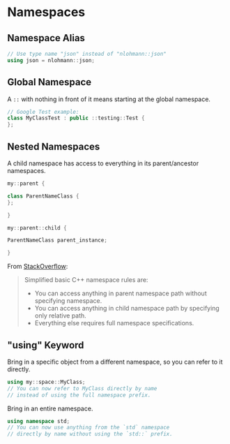 # Namespaces

## Namespace Alias

```cpp
// Use type name "json" instead of "nlohmann::json"
using json = nlohmann::json;
```

## Global Namespace

A `::` with nothing in front of it means starting at the global namespace.

```cpp
// Google Test example:
class MyClassTest : public ::testing::Test {
};
```

## Nested Namespaces

A child namespace has access to everything in its parent/ancestor namespaces.

```cpp
my::parent {

class ParentNameClass {
};

}

my::parent::child {

ParentNameClass parent_instance;

}
```

From [StackOverflow](https://stackoverflow.com/a/42152196):

> Simplified basic C++ namespace rules are:
>
> * You can access anything in parent namespace path without specifying namespace.
> * You can access anything in child namespace path by specifying only relative path.
> * Everything else requires full namespace specifications.

## "using" Keyword

Bring in a specific object from a different namespace, so you can refer to it directly.

```cpp
using my::space::MyClass;
// You can now refer to MyClass directly by name
// instead of using the full namespace prefix.
```

Bring in an entire namespace.

```cpp
using namespace std;
// You can now use anything from the `std` namespace
// directly by name without using the `std::` prefix.
```
